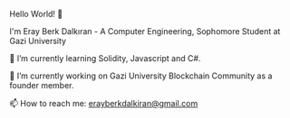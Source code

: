 Hello World! 👋

I'm Eray Berk Dalkıran - A Computer Engineering, Sophomore Student at Gazi University

🌱 I’m currently learning Solidity, Javascript and C#.

🔭 I’m currently working on Gazi University Blockchain Community as a founder member.

📫 How to reach me: erayberkdalkiran@gmail.com

<!--
**ErayBD/ErayBD** is a ✨ _special_ ✨ repository because its `README.md` (this file) appears on your GitHub profile.

Here are some ideas to get you started:

- 🔭 I’m currently working on ...
- 🌱 I’m currently learning ...
- 👯 I’m looking to collaborate on ...
- 🤔 I’m looking for help with ...
- 💬 Ask me about ...
- 📫 How to reach me: ...
- 😄 Pronouns: ...
- ⚡ Fun fact: ...
-->
